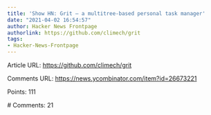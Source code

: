 ```yaml
---
title: 'Show HN: Grit – a multitree-based personal task manager'
date: "2021-04-02 16:54:57"
author: Hacker News Frontpage
authorlink: https://github.com/climech/grit
tags:
- Hacker-News-Frontpage
---
```


<p>Article URL: <a href="https://github.com/climech/grit">https://github.com/climech/grit</a></p>
<p>Comments URL: <a href="https://news.ycombinator.com/item?id=26673221">https://news.ycombinator.com/item?id=26673221</a></p>
<p>Points: 111</p>
<p># Comments: 21</p>
